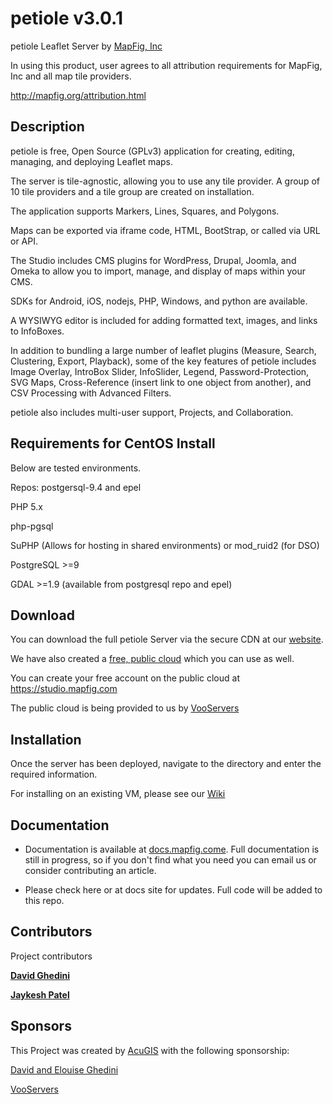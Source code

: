# petiole v3.0.1

petiole Leaflet Server by <a href="https://www.mapfig.com" target="_blank">MapFig, Inc</a>

In using this product, user agrees to all attribution requirements for MapFig, Inc and all map tile providers.

http://mapfig.org/attribution.html

## Description

petiole is free, Open Source (GPLv3) application for creating, editing, managing, and deploying Leaflet maps.

The server is tile-agnostic, allowing you to use any tile provider.  A group of 10 tile providers and a tile group are created on installation.

The application supports Markers, Lines, Squares, and Polygons.

Maps can be exported via iframe code, HTML, BootStrap, or called via URL or API.

The Studio includes CMS plugins for WordPress, Drupal, Joomla, and Omeka to allow you to import, manage, and display of maps 
within your CMS.

SDKs for Android, iOS, nodejs, PHP, Windows, and python are available.

A WYSIWYG editor is included for adding formatted text, images, and links to InfoBoxes. 

In addition to bundling a large number of leaflet plugins (Measure, Search, Clustering, Export, Playback), some of the key features 
of petiole includes Image Overlay, IntroBox Slider, InfoSlider, Legend, Password-Protection, SVG Maps, 
Cross-Reference (insert link to one object from another), and CSV Processing with Advanced Filters. 

petiole also includes multi-user support, Projects, and Collaboration.

## Requirements for CentOS Install

Below are tested environments. 

Repos: postgersql-9.4 and epel

PHP 5.x

php-pgsql

SuPHP (Allows for hosting in shared environments) or mod_ruid2 (for DSO)

PostgreSQL >=9 

GDAL >=1.9 (available from postgresql repo and epel)

## Download

You can download the full petiole Server via the secure CDN at our <a href="http://petiole.org" target="_blank">website</a>.

We have also created a <a href="https://studio.mapfig.com" target="_blank">free, public cloud</a> which you can use as well.

You can create your free account on the public cloud at <a href="https://studio.mapfig.com" target="_blank"> https://studio.mapfig.com</a>

The public cloud is being provided to us by <a href="https://www.vooservers.com/" target="_blank">VooServers</a>

## Installation

Once the server has been deployed, navigate to the directory and enter the required information.

For installing on an existing VM, please see our <a href="https://github.com/MapFig/MapFig-Studio/wiki/Quick-Start-to-Installing-MapFig-Studio-on-CentOS-6" target="_blank">Wiki</a>


## Documentation

  - Documentation is available at <a href="http://docs.mapfig.com/" target="_blank">docs.mapfig.come</a>. Full documentation is
    still in progress, so if you don't find what you need you can email us or consider contributing an article.

  - Please check here or at docs site for updates. Full code will be added to this repo.
  
  

## Contributors

Project contributors

**[David Ghedini](https://github.com/DavidGhedini)**

**[Jaykesh Patel](https://github.com/pateljaykesh)**  

## Sponsors

This Project was created by <a href="https://www.acugis.com" target="_blank">AcuGIS</a> with the following sponsorship:

<a href="http://www.davidghedini.com/" target="_blank">David and Elouise Ghedini</a>

<a href="https://www.vooservers.com/" target="_blank">VooServers</a> 

